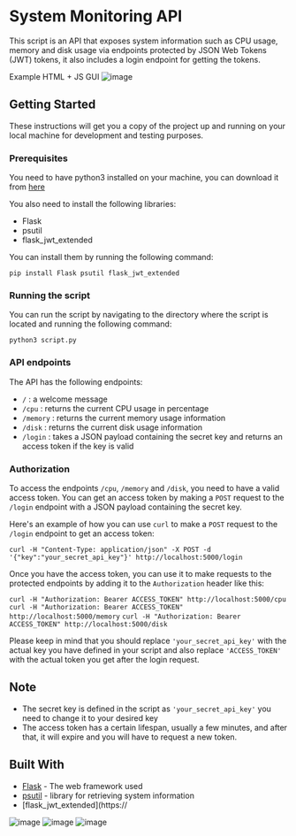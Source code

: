System Monitoring API
=====================

This script is an API that exposes system information such as CPU usage, memory and disk usage via endpoints protected by JSON Web Tokens (JWT) tokens, it also includes a login endpoint for getting the tokens.

Example HTML + JS GUI
![image](https://user-images.githubusercontent.com/19478700/214090845-92b3c680-b97c-42db-ae01-40dc90dc18b2.png)


Getting Started
---------------

These instructions will get you a copy of the project up and running on your local machine for development and testing purposes.

### Prerequisites

You need to have python3 installed on your machine, you can download it from [here](https://www.python.org/downloads/)

You also need to install the following libraries:

*   Flask
*   psutil
*   flask\_jwt\_extended

You can install them by running the following command:



`pip install Flask psutil flask_jwt_extended`

### Running the script

You can run the script by navigating to the directory where the script is located and running the following command:



`python3 script.py`

### API endpoints

The API has the following endpoints:

*   `/` : a welcome message
*   `/cpu` : returns the current CPU usage in percentage
*   `/memory` : returns the current memory usage information
*   `/disk` : returns the current disk usage information
*   `/login` : takes a JSON payload containing the secret key and returns an access token if the key is valid

### Authorization

To access the endpoints `/cpu`, `/memory` and `/disk`, you need to have a valid access token. You can get an access token by making a `POST` request to the `/login` endpoint with a JSON payload containing the secret key.

Here's an example of how you can use `curl` to make a `POST` request to the `/login` endpoint to get an access token:



`curl -H "Content-Type: application/json" -X POST -d '{"key":"your_secret_api_key"}' http://localhost:5000/login`

Once you have the access token, you can use it to make requests to the protected endpoints by adding it to the `Authorization` header like this:



`curl -H "Authorization: Bearer ACCESS_TOKEN" http://localhost:5000/cpu`
`curl -H "Authorization: Bearer ACCESS_TOKEN" http://localhost:5000/memory`
`curl -H "Authorization: Bearer ACCESS_TOKEN" http://localhost:5000/disk`

Please keep in mind that you should replace `'your_secret_api_key'` with the actual key you have defined in your script and also replace `'ACCESS_TOKEN'` with the actual token you get after the login request.

Note
----

*   The secret key is defined in the script as `'your_secret_api_key'` you need to change it to your desired key
*   The access token has a certain lifespan, usually a few minutes, and after that, it will expire and you will have to request a new token.

Built With
----------

*   [Flask](https://flask.palletsprojects.com/en/2.1.x/) - The web framework used
*   [psutil](https://psutil.readthedocs.io/en/latest/) - library for retrieving system information
*   \[flask\_jwt\_extended\](https://


![image](https://user-images.githubusercontent.com/19478700/214078358-82bc666a-d527-48e0-a051-13535380bd8a.png)
![image](https://user-images.githubusercontent.com/19478700/214078773-7594d5c7-cfc8-46ac-b098-9271cbb55f64.png)
![image](https://user-images.githubusercontent.com/19478700/214079576-c6a3c9a0-ed86-4b99-a882-3e9e308fcb81.png)

